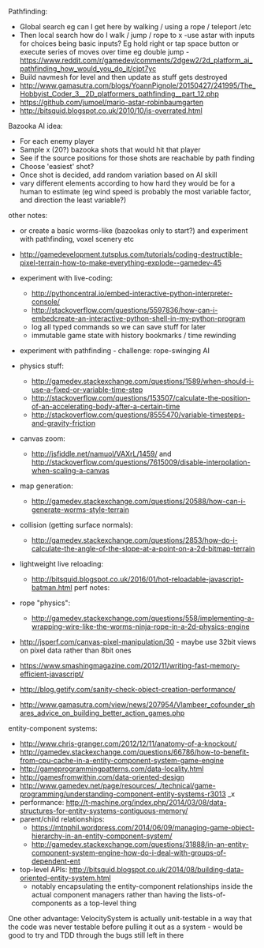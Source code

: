 
Pathfinding: 

- Global search eg can I get here by walking / using a rope / teleport /etc
- Then local search how do I walk / jump / rope to x
  -use astar with inputs for choices being basic inputs? Eg hold right or tap space button or execute series of moves over time eg double jump
  -https://www.reddit.com/r/gamedev/comments/2dgew2/2d_platform_ai_pathfinding_how_would_you_do_it/cjpt7yc
- Build navmesh for level and then update as stuff gets destroyed 
- http://www.gamasutra.com/blogs/YoannPignole/20150427/241995/The_Hobbyist_Coder_3__2D_platformers_pathfinding__part_12.php
- https://github.com/jumoel/mario-astar-robinbaumgarten
- http://bitsquid.blogspot.co.uk/2010/10/is-overrated.html

Bazooka AI idea:

- For each enemy player
- Sample x (20?) bazooka shots that would hit that player
- See if the source positions for those shots are reachable by path finding
- Choose 'easiest' shot?
- Once shot is decided, add random variation based on AI skill
- vary different elements according to how hard they would be for a human to estimate (eg wind speed is probably the most variable factor, and direction the least variable?)

other notes:

- or create a basic worms-like (bazookas only to start?) and experiment with pathfinding, voxel scenery etc
- http://gamedevelopment.tutsplus.com/tutorials/coding-destructible-pixel-terrain-how-to-make-everything-explode--gamedev-45
- experiment with live-coding:
  - http://pythoncentral.io/embed-interactive-python-interpreter-console/
  - http://stackoverflow.com/questions/5597836/how-can-i-embedcreate-an-interactive-python-shell-in-my-python-program
  - log all typed commands so we can save stuff for later
  - immutable game state with history bookmarks / time rewinding
- experiment with pathfinding - challenge: rope-swinging AI
- physics stuff:
  - http://gamedev.stackexchange.com/questions/1589/when-should-i-use-a-fixed-or-variable-time-step
  - http://stackoverflow.com/questions/153507/calculate-the-position-of-an-accelerating-body-after-a-certain-time
  - http://stackoverflow.com/questions/8555470/variable-timesteps-and-gravity-friction
- canvas zoom:
  - http://jsfiddle.net/namuol/VAXrL/1459/ and http://stackoverflow.com/questions/7615009/disable-interpolation-when-scaling-a-canvas
- map generation:
  - http://gamedev.stackexchange.com/questions/20588/how-can-i-generate-worms-style-terrain
- collision (getting surface normals):
  - http://gamedev.stackexchange.com/questions/2853/how-do-i-calculate-the-angle-of-the-slope-at-a-point-on-a-2d-bitmap-terrain
- lightweight live reloading:
  - http://bitsquid.blogspot.co.uk/2016/01/hot-reloadable-javascript-batman.html
perf notes:
- rope "physics":
  - http://gamedev.stackexchange.com/questions/558/implementing-a-wrapping-wire-like-the-worms-ninja-rope-in-a-2d-physics-engine

- http://jsperf.com/canvas-pixel-manipulation/30 - maybe use 32bit views on pixel data rather than 8bit ones
- https://www.smashingmagazine.com/2012/11/writing-fast-memory-efficient-javascript/
- http://blog.getify.com/sanity-check-object-creation-performance/
- http://www.gamasutra.com/view/news/207954/Vlambeer_cofounder_shares_advice_on_building_better_action_games.php

entity-component systems:

- http://www.chris-granger.com/2012/12/11/anatomy-of-a-knockout/
- http://gamedev.stackexchange.com/questions/66786/how-to-benefit-from-cpu-cache-in-a-entity-component-system-game-engine
- http://gameprogrammingpatterns.com/data-locality.html
- http://gamesfromwithin.com/data-oriented-design
- http://www.gamedev.net/page/resources/_/technical/game-programming/understanding-component-entity-systems-r3013 _x
- performance: http://t-machine.org/index.php/2014/03/08/data-structures-for-entity-systems-contiguous-memory/
- parent/child relationships:
  - https://mtnphil.wordpress.com/2014/06/09/managing-game-object-hierarchy-in-an-entity-component-system/
  - http://gamedev.stackexchange.com/questions/31888/in-an-entity-component-system-engine-how-do-i-deal-with-groups-of-dependent-ent
- top-level APIs: http://bitsquid.blogspot.co.uk/2014/08/building-data-oriented-entity-system.html
  - notably encapsulating the entity-component relationships inside the actual component managers rather than having the lists-of-components as a top-level thing

One other advantage: VelocitySystem is actually unit-testable in a way that the code was never testable before pulling it out as a system - would be good to try and TDD through the bugs still left in there


